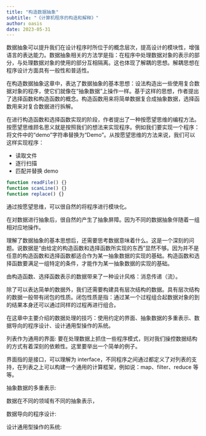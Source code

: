 ```yaml
---
title: "构造数据抽象"
subtitle: "《计算机程序的构造和解释》"
author: oasis
date: 2023-05-31
---
```


数据抽象可以提升我们在设计程序时所位于的概念层次，提高设计的模块性，增强语言的表达能力。数据抽象相关的方法学是指：在程序中处理数据对象的表示的部分，与处理数据对象的使用的部分互相隔离。这也体现了解耦的思想。解耦思想在程序设计方面具有一般性和普适性。

在构造数据抽象这章中，表达了数据抽象的基本思想：设法构造出一些使用复合数据对象的程序，使它们就像在“抽象数据”上操作一样。基于这样的思想，作者提出了选择函数和构造函数的概念。构造函数用来将简单数据复合成抽象数据，选择函数用来对复合数据进行拆解。

在进行构造函数和选择函数实现的阶段，作者提出了一种按愿望思维的编程方法。按愿望思维顾名思义就是按照我们的想法来实现程序。例如我们要实现一个程序：将文件中的“demo”字符串替换为“Demo”。从按愿望思维的方法来说，我们可以这样实现程序：

- 读取文件
- 逐行扫描
- 匹配并替换 demo

```js
function readFile() {}
function scanLine() {}
function replace() {}
```

通过按愿望思维，可以很自然的将程序进行模块化。

在对数据进行抽象后，很自然的产生了抽象屏障。因为不同的数据抽象伴随着一组相对应地操作。

理解了数据抽象的基本思想后，还需要思考数据意味着什么。这是一个深刻的问题。说数据是“由给定的构造函数和选择函数所实现的东西”显然不够。因为并不是任意的构造函数和选择函数都适合作为某一抽象数据的实现的基础。构造函数和选择函数要满足一组特定的条件，才能作为某一抽象数据的实现的基础。

由构造函数、选择函数表示的数据带来了一种设计风格：消息传递（流）。

除了可以表达简单的数据外，我们还需要构建具有层次结构的数据。具有层次结构的数据一般带有闭包的性质。闭包性质是指：通过某一个过程组合起数据对象的到的结果本身还可以通过同样的过程再进行组合。

在这章中主要介绍的数据处理的技巧：使用约定的界面、抽象数据的多重表示、数据导向的程序设计、设计通用型操作的系统。

列表作为通用的界面:
要在处理数据上抓住一些程序模式，则对我们操控数据结构的方式有着深刻的依赖性。这里要举出一个简单的例子。

界面指的是接口，可以理解为 interface，不同程序之间通过都定义了对列表的支持，在列表之上可以构建一个通用的计算框架，例如说：map、filter、reduce 等等。

抽象数据的多重表示:

数据在不同的领域有不同的抽象表示，

数据导向的程序设计:

设计通用型操作的系统:

